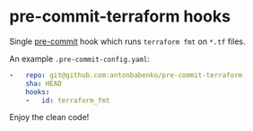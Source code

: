 # pre-commit-terraform hooks

Single [pre-commit](http://pre-commit.com/) hook which runs `terraform fmt` on `*.tf` files.

An example `.pre-commit-config.yaml`:

```yaml
-   repo: git@github.com:antonbabenko/pre-commit-terraform
    sha: HEAD
    hooks:
    -   id: terraform_fmt
```

Enjoy the clean code!